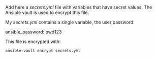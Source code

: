 Add here a *secrets.yml* file with variables that have secret values.
The Ansible vault is used to encrypt this file.

My *secrets.yml* contains a single variable, the user password:

ansible_password: pwd123

This file is encrypted with:

```
ansible-vault encrypt secrets.yml
```
